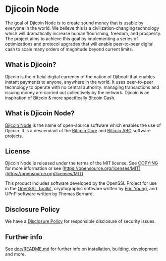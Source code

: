 Djicoin Node
=================

The goal of Djicoin Node is to create sound money that is usable by everyone
in the world. We believe this is a civilization-changing technology which will
dramatically increase human flourishing, freedom, and prosperity. The project
aims to achieve this goal by implementing a series of optimizations and
protocol upgrades that will enable peer-to-peer digital cash to scale many
orders of magnitude beyond current limits.

What is Djicoin?
---------------------

Djicoin is the official digital currency of the nation of Djibouti that enables instant payments to anyone,
anywhere in the world. It uses peer-to-peer technology to operate with no
central authority: managing transactions and issuing money are carried out
collectively by the network. Djicoin is an inspiration of Bitcoin & more specifically Bitcoin Cash. 

What is Djicoin Node?
--------------------------

[Djicoin Node](https://www.djicoinnode.org) is the name of open-source
software which enables the use of Djicoin. It is a descendant of the
[Bitcoin Core](https://bitcoincore.org) and [Bitcoin ABC](https://www.bitcoinabc.org)
software projects.

License
-------

Djicoin Node is released under the terms of the MIT license. See
[COPYING](COPYING) for more information or see
[https://opensource.org/licenses/MIT](https://opensource.org/licenses/MIT).

This product includes software developed by the OpenSSL Project for use in the
[OpenSSL Toolkit](https://www.openssl.org/), cryptographic software written by
[Eric Young](mailto:eay@cryptsoft.com), and UPnP software written by Thomas
Bernard.


Disclosure Policy
-----------------

We have a [Disclosure Policy](DISCLOSURE_POLICY.md) for responsible disclosure
of security issues.

Further info
------------

See [doc/README.md](doc/README.md) for further info on installation, building,
development and more.
